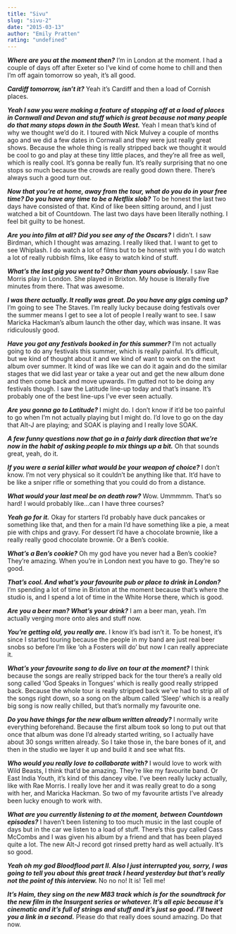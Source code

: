 ```yaml
---
title: "Sivu"
slug: "sivu-2"
date: "2015-03-13"
author: "Emily Pratten"
rating: "undefined"
---
```


**_Where are you at the moment then?_** I’m in London at the moment. I had a couple of days off after Exeter so I’ve kind of come home to chill and then I’m off again tomorrow so yeah, it’s all good.

**_Cardiff tomorrow, isn’t it?_** Yeah it’s Cardiff and then a load of Cornish places.

**_Yeah I saw you were making a feature of stopping off at a load of places in Cornwall and Devon and stuff which is great because not many people do that many stops down in the South West._** Yeah I mean that’s kind of why we thought we’d do it. I toured with Nick Mulvey a couple of months ago and we did a few dates in Cornwall and they were just really great shows. Because the whole thing is really stripped back we thought it would be cool to go and play at these tiny little places, and they’re all free as well, which is really cool. It’s gonna be really fun. It’s really surprising that no one stops so much because the crowds are really good down there. There’s always such a good turn out.

_**Now that you’re at home, away from the tour, what do you do in your free time? Do you have any time to be a Netflix slob?**_ To be honest the last two days have consisted of that. Kind of like been sitting around, and I just watched a bit of Countdown. The last two days have been literally nothing. I feel bit guilty to be honest.

_**Are you into film at all? Did you see any of the Oscars?**_ I didn’t. I saw Birdman, which I thought was amazing. I really liked that. I want to get to see Whiplash. I do watch a lot of films but to be honest with you I do watch a lot of really rubbish films, like easy to watch kind of stuff.

_**What’s the last gig you went to? Other than yours obviously.**_ I saw Rae Morris play in London. She played in Brixton. My house is literally five minutes from there. That was awesome.

_**I was there actually. It really was great. Do you have any gigs coming up?**_ I’m going to see The Staves. I’m really lucky because doing festivals over the summer means I get to see a lot of people I really want to see. I saw Maricka Hackman’s album launch the other day, which was insane. It was ridiculously good.

_**Have you got any festivals booked in for this summer?**_ I’m not actually going to do any festivals this summer, which is really painful. It’s difficult, but we kind of thought about it and we kind of want to work on the next album over summer. It kind of was like we can do it again and do the similar stages that we did last year or take a year out and get the new album done and then come back and move upwards. I’m gutted not to be doing any festivals though. I saw the Latitude line-up today and that’s insane. It’s probably one of the best line-ups I’ve ever seen actually.

_**Are you gonna go to Latitude?**_ I might do. I don’t know if it’d be too painful to go when I’m not actually playing but I might do. I’d love to go on the day that Alt-J are playing; and SOAK is playing and I really love SOAK.

_**A few funny questions now that go in a fairly dark direction that we’re now in the habit of asking people to mix things up a bit.**_ Oh that sounds great, yeah, do it.

_**If you were a serial killer what would be your weapon of choice?**_ I don’t know. I’m not very physical so it couldn’t be anything like that. It’d have to be like a sniper rifle or something that you could do from a distance.

_**What would your last meal be on death row?**_ Wow. Ummmmm. That’s so hard! I would probably like…can I have three courses?

_**Yeah go for it.**_ Okay for starters I’d probably have duck pancakes or something like that, and then for a main I’d have something like a pie, a meat pie with chips and gravy. For dessert I’d have a chocolate brownie, like a really really good chocolate brownie. Or a Ben’s cookie.

_**What’s a Ben’s cookie?**_ Oh my god have you never had a Ben’s cookie? They’re amazing. When you’re in London next you have to go. They’re so good.

_**That’s cool. And what’s your favourite pub or place to drink in London?**_ I’m spending a lot of time in Brixton at the moment because that’s where the studio is, and I spend a lot of time in the White Horse there, which is good.

**_Are you a beer man? What’s your drink?_** I am a beer man, yeah. I’m actually verging more onto ales and stuff now.

_**You’re getting old, you really are.**_ I know it’s bad isn’t it. To be honest, it’s since I started touring because the people in my band are just real beer snobs so before I’m like ‘oh a Fosters will do’ but now I can really appreciate it.

_**What’s your favourite song to do live on tour at the moment?**_ I think because the songs are really stripped back for the tour there’s a really old song called ‘God Speaks in Tongues’ which is really good really stripped back. Because the whole tour is really stripped back we’ve had to strip all of the songs right down, so a song on the album called ‘Sleep’ which is a really big song is now really chilled, but that’s normally my favourite one.

_**Do you have things for the new album written already?**_ I normally write everything beforehand. Because the first album took so long to put out that once that album was done I’d already started writing, so I actually have about 30 songs written already. So I take those in, the bare bones of it, and then in the studio we layer it up and build it and see what fits.

**_Who would you really love to collaborate with?_** I would love to work with Wild Beasts, I think that’d be amazing. They’re like my favourite band. Or East India Youth, it’s kind of this dancey vibe. I’ve been really lucky actually, like with Rae Morris. I really love her and it was really great to do a song with her, and Maricka Hackman. So two of my favourite artists I’ve already been lucky enough to work with.

_**What are you currently listening to at the moment, between Countdown episodes?**_ I haven’t been listening to too much music in the last couple of days but in the car we listen to a load of stuff. There’s this guy called Cass McCombs and I was given his album by a friend and that has been played quite a lot. The new Alt-J record got rinsed pretty hard as well actually. It’s so good.

_**Yeah oh my god Bloodflood part II. Also I just interrupted you, sorry, I was going to tell you about this great track I heard yesterday but that’s really not the point of this interview.**_ No no no! It is! Tell me!

**_It’s Haim, they sing on the new M83 track which is for the soundtrack for the new film in the Insurgent series or whatever. It’s all epic because it’s cinematic and it’s full of strings and stuff and it’s just so good. I’ll tweet you a link in a second._** Please do that really does sound amazing. Do that now.
